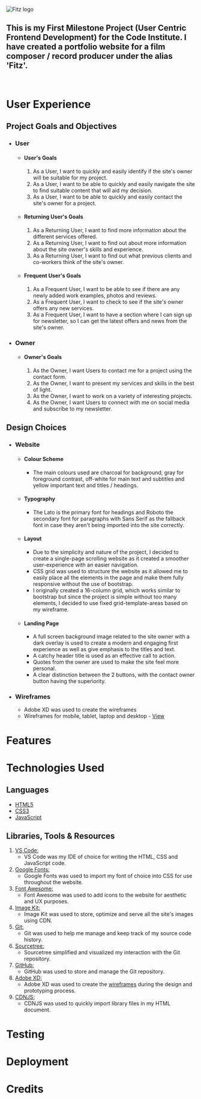 ![Fitz logo](https://www.dropbox.com/sh/5wdl8qasb5wzft7/AADqR667RZVgKeGhumkbZewea/New%20material/Logo%202%20-%20new%20name.png?raw=1)

## This is my First Milestone Project (User Centric Frontend Development) for the Code Institute. I have created a portfolio website for a film composer / record producer under the alias 'Fitz'.

<br>

# User Experience

## Project Goals and Objectives

-   ### User

    -   #### User's Goals
        1. As a User, I want to quickly and easily identify if the site's owner will be suitable for my project.
        2. As a User, I want to be able to quickly and easily navigate the site to find suitable content that will aid my decision.
        3. As a User, I want to be able to quickly and easily contact the site's owner for a project.

    -   #### Returning User's Goals
        1. As a Returning User, I want to find more information about the different services offered.
        2. As a Returning User, I want to find out about more information about the site owner's skills and experience.
        3. As a Returning User, I want to find out what previous clients and co-workers think of the site's owner.

    -   #### Frequent User's Goals
        1. As a Frequent User, I want to be able to see if there are any newly added work examples, photos and reviews.
        2. As a Frequent User, I want to check to see if the site's owner offers any new services.
        3. As a Frequent User, I want to have a section where I can sign up for newsletter, so I can get the latest offers and news from the site's owner.

-   ### Owner

    -   #### Owner's Goals
        1. As the Owner, I want Users to contact me for a project using the contact form.
        2. As the Owner, I want to present my services and skills in the best of light.
        3. As the Owner, I want to work on a variety of interesting projects.
        4. As the Owner, I want Users to connect with me on social media and subscribe to my newsletter.

## Design Choices

-   ### Website

    -   #### Colour Scheme
        -   The main colours used are charcoal for background, gray for foreground contrast, off-white for main text and subtitles and yellow important text and titles / headings.

    -   #### Typography
        -   The Lato is the primary font for headings and Roboto the secondary font for paragraphs with Sans Serif as the fallback font in case they aren't being imported into the site correctly.

    -   #### Layout
        -   Due to the simplicity and nature of the project, I decided to create a single-page scrolling website as it created a smoother user-experience with an easier navigation.
        - CSS grid was used to structure the website as it allowed me to easily place all the elements in the page and make them fully responsive without the use of bootstrap.
        - I originally created a 16-column grid, which works similar to bootstrap but since the project is simple without too many elements, I decided to use fixed grid-template-areas based on my wireframe.

    -   #### Landing Page
        -   A full screen background image related to the site owner with a dark overlay is used to create a modern and engaging first experience as well as give emphasis to the titles and text.
        -   A catchy header title is used as an effective call to action.
        -   Quotes from the owner are used to make the site feel more personal.
        - A clear distinction between the 2 buttons, with the contact owner button having the superiority.

-   ### Wireframes
    - Adobe XD was used to create the wireframes
    - Wireframes for mobile, tablet, laptop and desktop - [View](https://xd.adobe.com/view/14523a83-8524-4f79-9d3e-505503a9e2f0-4101/)

# Features



# Technologies Used

## Languages

-   [HTML5](https://en.wikipedia.org/wiki/HTML5)
-   [CSS3](https://en.wikipedia.org/wiki/Cascading_Style_Sheets)
-   [JavaScript](https://en.wikipedia.org/wiki/JavaScript)

## Libraries, Tools & Resources

1. [VS Code:](https://code.visualstudio.com/)
    - VS Code was my IDE of choice for writing the HTML, CSS and JavaScript code.
2. [Google Fonts:](https://fonts.google.com/)
    - Google Fonts was used to import my font of choice into CSS for use throughout the website.
3. [Font Awesome:](https://fontawesome.com/)
    - Font Awesome was used to add icons to the website for aesthetic and UX purposes.
4. [Image Kit:](https://imagekit.io/)
    - Image Kit was used to store, optimize and serve all the site's images using CDN.
5. [Git:](https://git-scm.com/)
    - Git was used to help me manage and keep track of my source code history.
6. [Sourcetree:](https://www.sourcetreeapp.com/)
    - Sourcetree simplified and visualized my interaction with the Git repository.
7. [GitHub:](https://github.com/)
    - GitHub was used to store and manage the Git repository.
8. [Adobe XD:](https://www.adobe.com/uk/products/xd.html)
    - Adobe XD was used to create the [wireframes](https://xd.adobe.com/view/14523a83-8524-4f79-9d3e-505503a9e2f0-4101/) during the design and prototyping process.
9. [CDNJS:](https://cdnjs.com/)
    - CDNJS was used to quickly import library files in my HTML document.

# Testing

# Deployment

# Credits